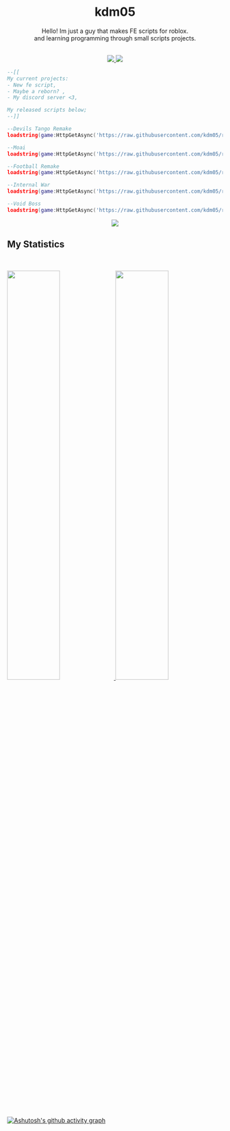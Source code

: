 <h1 align="center">
  <b>kdm05</b>
</h1>

<div align="center">
Hello! Im just a guy that makes FE scripts for roblox.
</div>
<div align="center">
and learning programming through small scripts projects.
</div>



<br>

<p>
<div align="center">
  <a href="https://discord.gg/Bg6udUqsTn">
  <img src="https://img.shields.io/badge/-Discord-424549?style=for-the-badge&logo=discord&logoColor=7289daf&labelColor=303336">
  </a>
  <a href="https://www.youtube.com/channel/UCT7r1Ijczm6pscRWqwPwJGA/featured">
  <img src="https://img.shields.io/badge/-Youtube-FF0000?style=for-the-badge&logo=youtube&logoColor=7289daf&labelColor=282828">
  </a>
</div>
</p>



```lua
--[[
My current projects:
- New fe script,
- Maybe a reborn? ,
- My discord server <3,

My released scripts below;
--]]

--Devils Tango Remake
loadstring(game:HttpGetAsync('https://raw.githubusercontent.com/kdm05/releases/main/DevilsTango.lua'))()

--Moai
loadstring(game:HttpGetAsync('https://raw.githubusercontent.com/kdm05/releases/main/Moai.lua'))()

--Football Remake
loadstring(game:HttpGetAsync('https://raw.githubusercontent.com/kdm05/releases/main/FootballRemake.lua'))()

--Internal War
loadstring(game:HttpGetAsync('https://raw.githubusercontent.com/kdm05/releases/main/InternalWar.lua'))()

--Void Boss
loadstring(game:HttpGetAsync('https://raw.githubusercontent.com/kdm05/releases/main/VoidBoss.lua'))()
```


<div align="center">
  <a href="https://spotify-github-profile.vercel.app/api/view?uid=p0zq84gcbk2y2ur28gw4kyf25&redirect=true">
    <img src="https://spotify-github-profile.vercel.app/api/view?uid=p0zq84gcbk2y2ur28gw4kyf25&cover_image=true&theme=novatorem&bar_color=53b14f&bar_color_cover=false">
  </a>
</div>


                                                                                         
## My Statistics

<br/>
<p align="left">
  <a href="https://abhigyantrips.dev/">
  <img width="49.5%" src="https://github-readme-stats.vercel.app/api?username=kdm05&show_icons=true&theme=tokyonight&hide_border=true" />
    <img width="49.5%" src="https://github-readme-streak-stats.herokuapp.com?user=kdm05&theme=tokyonight&hide_border=true" />
  </a>
</p>
<br>


[![Ashutosh's github activity graph](https://activity-graph.herokuapp.com/graph?username=kdm05&bg_color=1a1b27&color=6fa4fc&line=6fa4fc&point=2d8482&area=true&hide_border=true)](https://github.com/ashutosh00710/github-readme-activity-graph)
